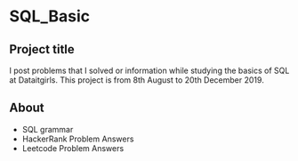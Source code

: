 # SQL_Basic

## Project title
I post problems that I solved or information while studying the basics of SQL at Dataitgirls. This project is from 8th August to 20th December 2019.

## About
- SQL grammar
- HackerRank Problem Answers
- Leetcode Problem Answers